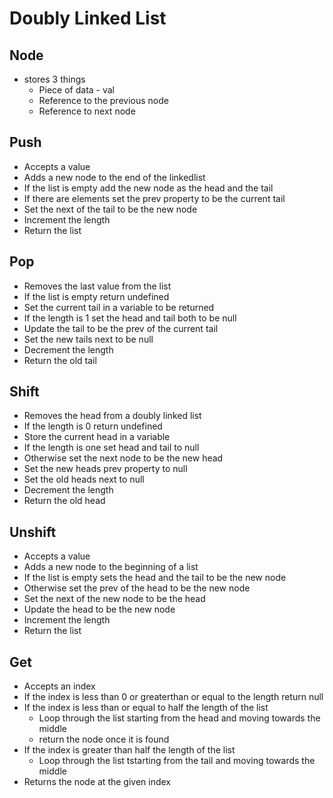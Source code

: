 # Doubly Linked List

## Node

- stores 3 things
  - Piece of data - val
  - Reference to the previous node
  - Reference to next node

## Push

- Accepts a value
- Adds a new node to the end of the linkedlist
- If the list is empty add the new node as the head and the tail
- If there are elements set the prev property to be the current tail
- Set the next of the tail to be the new node
- Increment the length
- Return the list

## Pop

- Removes the last value from the list
- If the list is empty return undefined
- Set the current tail in a variable to be returned
- If the length is 1 set the head and tail both to be null
- Update the tail to be the prev of the current tail
- Set the new tails next to be null
- Decrement the length
- Return the old tail

## Shift

- Removes the head from a doubly linked list
- If the length is 0 return undefined
- Store the current head in a variable
- If the length is one set head and tail to null
- Otherwise set the next node to be the new head
- Set the new heads prev property to null
- Set the old heads next to null
- Decrement the length
- Return the old head

## Unshift

- Accepts a value
- Adds a new node to the beginning of a list
- If the list is empty sets the head and the tail to be the new node
- Otherwise set the prev of the head to be the new node
- Set the next of the new node to be the head
- Update the head to be the new node
- Increment the length
- Return the list

## Get

- Accepts an index
- If the index is less than 0 or greaterthan or equal to the length return null
- If the index is less than or equal to half the length of the list
  - Loop through the list starting from the head and moving towards the middle
  - return the node once it is found
- If the index is greater than half the length of the list
  - Loop through the list tstarting from the tail and moving towards the middle
- Returns the node at the given index
